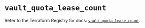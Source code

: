 # `vault_quota_lease_count`

Refer to the Terraform Registry for docs: [`vault_quota_lease_count`](https://registry.terraform.io/providers/hashicorp/vault/4.3.0/docs/resources/quota_lease_count).
